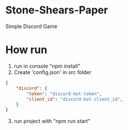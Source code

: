 # Stone-Shears-Paper
 Simple Discord Game

# How run

1) run in console "npm install"
2) Create 'config.json' in src folder
```json
{
    "discord": {
        "token": "discord-bot-token",
        "client_id": "discord-bot-client_id",
    }
}
```
3) run project with "npm run start"
